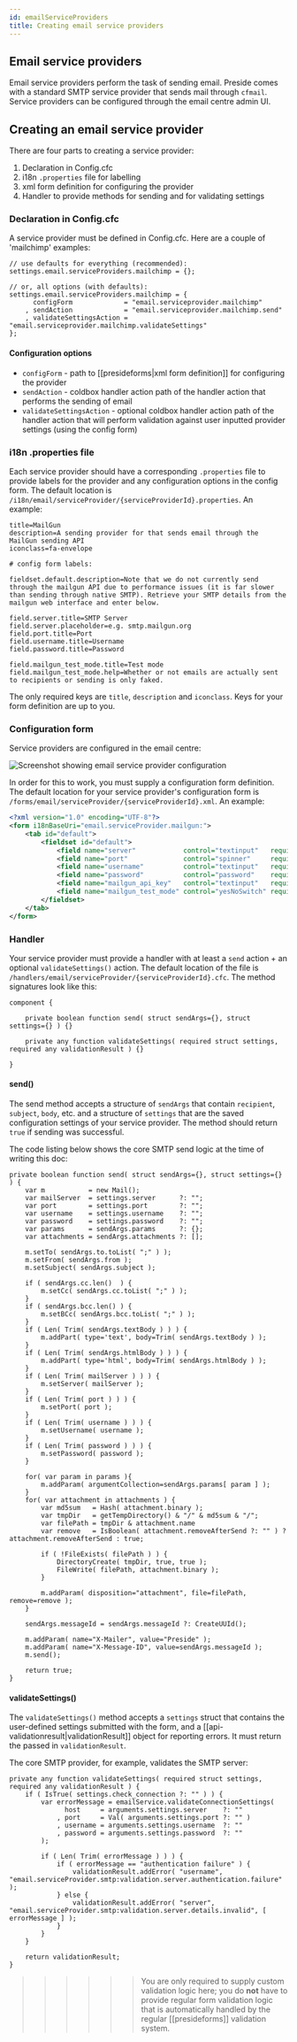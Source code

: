 ```yaml
---
id: emailServiceProviders
title: Creating email service providers
---
```


## Email service providers

Email service providers perform the task of sending email. Preside comes with a standard SMTP service provider that sends mail through `cfmail`. Service providers can be configured through the email centre admin UI.

## Creating an email service provider

There are four parts to creating a service provider:

1. Declaration in Config.cfc
2. i18n `.properties` file for labelling
3. xml form definition for configuring the provider
4. Handler to provide methods for sending and for validating settings

### Declaration in Config.cfc

A service provider must be defined in Config.cfc. Here are a couple of 'mailchimp' examples:

```luceescript
// use defaults for everything (recommended):
settings.email.serviceProviders.mailchimp = {};

// or, all options (with defaults):
settings.email.serviceProviders.mailchimp = {
      configForm             = "email.serviceprovider.mailchimp"
    , sendAction             = "email.serviceprovider.mailchimp.send"
    , validateSettingsAction = "email.serviceprovider.mailchimp.validateSettings"
};
```

#### Configuration options

* `configForm` - path to [[presideforms|xml form definition]] for configuring the provider
* `sendAction` - coldbox handler action path of the handler action that performs the sending of email
* `validateSettingsAction` - optional coldbox handler action path of the handler action that will perform validation against user inputted provider settings (using the config form)

### i18n .properties file

Each service provider should have a corresponding `.properties` file to provide labels for the provider and any configuration options in the config form. The default location is `/i18n/email/serviceProvider/{serviceProviderId}.properties`. An example:

```properties
title=MailGun
description=A sending provider for that sends email through the MailGun sending API
iconclass=fa-envelope

# config form labels:

fieldset.default.description=Note that we do not currently send through the mailgun API due to performance issues (it is far slower than sending through native SMTP). Retrieve your SMTP details from the mailgun web interface and enter below.

field.server.title=SMTP Server
field.server.placeholder=e.g. smtp.mailgun.org
field.port.title=Port
field.username.title=Username
field.password.title=Password

field.mailgun_test_mode.title=Test mode
field.mailgun_test_mode.help=Whether or not emails are actually sent to recipients or sending is only faked.

```

The only required keys are `title`, `description` and `iconclass`. Keys for your form definition are up to you.

### Configuration form

Service providers are configured in the email centre:


![Screenshot showing email service provider configuration](images/screenshots/emailServiceProviderSettings.png)


In order for this to work, you must supply a configuration form definition. The default location for your service provider's configuration form is `/forms/email/serviceProvider/{serviceProviderId}.xml`. An example:

```xml
<?xml version="1.0" encoding="UTF-8"?>
<form i18nBaseUri="email.serviceProvider.mailgun:">
    <tab id="default">
        <fieldset id="default">
            <field name="server"            control="textinput"   required="false" default="smtp.mailgun.org" />
            <field name="port"              control="spinner"     required="false" default="587" minvalue="1" maxValue="99999" />
            <field name="username"          control="textinput"   required="false" />
            <field name="password"          control="password"    required="false" outputSavedValue="true" />
            <field name="mailgun_api_key"   control="textinput"   required="false" />
            <field name="mailgun_test_mode" control="yesNoSwitch" required="false" />
        </fieldset>
    </tab>
</form>
```

### Handler

Your service provider must provide a handler with at least a `send` action + an optional `validateSettings()` action. The default location of the file is `/handlers/email/serviceProvider/{serviceProviderId}.cfc`. The method signatures look like this:

```luceescript
component {

    private boolean function send( struct sendArgs={}, struct settings={} ) {}

    private any function validateSettings( required struct settings, required any validationResult ) {}

}
```

#### send()

The send method accepts a structure of `sendArgs` that contain `recipient`, `subject`, `body`, etc. and a structure of `settings` that are the saved configuration settings of your service provider. The method should return `true` if sending was successful.

The code listing below shows the core SMTP send logic at the time of writing this doc:

```luceescript
private boolean function send( struct sendArgs={}, struct settings={} ) {
    var m           = new Mail();
    var mailServer  = settings.server      ?: "";
    var port        = settings.port        ?: "";
    var username    = settings.username    ?: "";
    var password    = settings.password    ?: "";
    var params      = sendArgs.params      ?: {};
    var attachments = sendArgs.attachments ?: [];

    m.setTo( sendArgs.to.toList( ";" ) );
    m.setFrom( sendArgs.from );
    m.setSubject( sendArgs.subject );

    if ( sendArgs.cc.len()  ) {
        m.setCc( sendArgs.cc.toList( ";" ) );
    }
    if ( sendArgs.bcc.len() ) {
        m.setBCc( sendArgs.bcc.toList( ";" ) );
    }
    if ( Len( Trim( sendArgs.textBody ) ) ) {
        m.addPart( type='text', body=Trim( sendArgs.textBody ) );
    }
    if ( Len( Trim( sendArgs.htmlBody ) ) ) {
        m.addPart( type='html', body=Trim( sendArgs.htmlBody ) );
    }
    if ( Len( Trim( mailServer ) ) ) {
        m.setServer( mailServer );
    }
    if ( Len( Trim( port ) ) ) {
        m.setPort( port );
    }
    if ( Len( Trim( username ) ) ) {
        m.setUsername( username );
    }
    if ( Len( Trim( password ) ) ) {
        m.setPassword( password );
    }

    for( var param in params ){
        m.addParam( argumentCollection=sendArgs.params[ param ] );
    }
    for( var attachment in attachments ) {
        var md5sum   = Hash( attachment.binary );
        var tmpDir   = getTempDirectory() & "/" & md5sum & "/";
        var filePath = tmpDir & attachment.name
        var remove   = IsBoolean( attachment.removeAfterSend ?: "" ) ? attachment.removeAfterSend : true;

        if ( !FileExists( filePath ) ) {
            DirectoryCreate( tmpDir, true, true );
            FileWrite( filePath, attachment.binary );
        }

        m.addParam( disposition="attachment", file=filePath, remove=remove );
    }

    sendArgs.messageId = sendArgs.messageId ?: CreateUUId();

    m.addParam( name="X-Mailer", value="Preside" );
    m.addParam( name="X-Message-ID", value=sendArgs.messageId );
    m.send();

    return true;
}
```

#### validateSettings()

The `validateSettings()` method accepts a `settings` struct that contains the user-defined settings submitted with the form, and a [[api-validationresult|validationResult]] object for reporting errors. It must return the passed in `validationResult`.

The core SMTP provider, for example, validates the SMTP server:

```luceescript
private any function validateSettings( required struct settings, required any validationResult ) {
    if ( IsTrue( settings.check_connection ?: "" ) ) {
        var errorMessage = emailService.validateConnectionSettings(
              host     = arguments.settings.server    ?: ""
            , port     = Val( arguments.settings.port ?: "" )
            , username = arguments.settings.username  ?: ""
            , password = arguments.settings.password  ?: ""
        );

        if ( Len( Trim( errorMessage ) ) ) {
            if ( errorMessage == "authentication failure" ) {
                validationResult.addError( "username", "email.serviceProvider.smtp:validation.server.authentication.failure" );
            } else {
                validationResult.addError( "server", "email.serviceProvider.smtp:validation.server.details.invalid", [ errorMessage ] );
            }
        }
    }

    return validationResult;
}
```

>>>>>> You are only required to supply custom validation logic here; you do **not** have to provide regular form validation logic that is automatically handled by the regular [[presideforms]] validation system.


